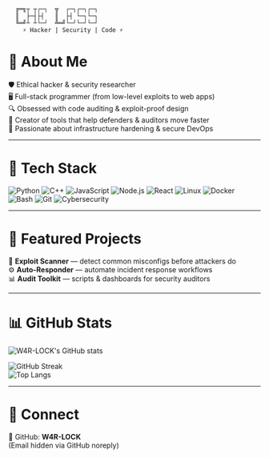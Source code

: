      ╔═╗┬ ┬┌─┐  ╦  ┌─┐┌─┐┌─┐
      ║  ├─┤├┤   ║  ├┤ └─┐└─┐
      ╚═╝┴ ┴└─┘  ╩═╝└─┘└─┘└─┘
        ⚡ Hacker | Security | Code ⚡

# 👾 About Me
🛡️ Ethical hacker & security researcher  
🖥️ Full-stack programmer (from low-level exploits to web apps)  
🔍 Obsessed with code auditing & exploit-proof design  
🚀 Creator of tools that help defenders & auditors move faster  
📡 Passionate about infrastructure hardening & secure DevOps  

---

# 🧰 Tech Stack
![Python](https://img.shields.io/badge/Python-3776AB?logo=python&logoColor=white)
![C++](https://img.shields.io/badge/C++-00599C?logo=c%2B%2B&logoColor=white)
![JavaScript](https://img.shields.io/badge/JavaScript-F7DF1E?logo=javascript&logoColor=black)
![Node.js](https://img.shields.io/badge/Node.js-339933?logo=nodedotjs&logoColor=white)
![React](https://img.shields.io/badge/React-61DAFB?logo=react&logoColor=black)
![Linux](https://img.shields.io/badge/Linux-FCC624?logo=linux&logoColor=black)
![Docker](https://img.shields.io/badge/Docker-2496ED?logo=docker&logoColor=white)
![Bash](https://img.shields.io/badge/Bash-4EAA25?logo=gnubash&logoColor=white)
![Git](https://img.shields.io/badge/Git-F05032?logo=git&logoColor=white)
![Cybersecurity](https://img.shields.io/badge/Cybersecurity-000000?logo=probot&logoColor=white)

---

# 📂 Featured Projects
🔐 **Exploit Scanner** — detect common misconfigs before attackers do  
⚙️ **Auto-Responder** — automate incident response workflows  
📊 **Audit Toolkit** — scripts & dashboards for security auditors  

---

# 📊 GitHub Stats
![W4R-LOCK's GitHub stats](https://github-readme-stats.vercel.app/api?username=wahab12-a11y&show_icons=true&theme=tokyonight)  

![GitHub Streak](https://streak-stats.demolab.com?user=wahab12-a11y&theme=tokyonight&hide_border=true)  
![Top Langs](https://github-readme-stats.vercel.app/api/top-langs/?username=wahab12-a11y&layout=compact&theme=tokyonight)  

---

# 📡 Connect
🔗 GitHub: **W4R-LOCK**  
(Email hidden via GitHub noreply)
